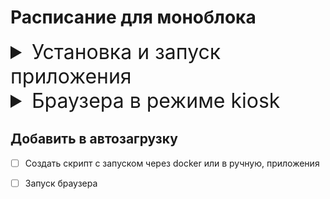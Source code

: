 # Расписание для моноблока 




<details>
<summary style="font-size: 32px">Установка и запуск приложения</summary>

<h2>Используя docker</h2>
```bash
docker compose up --build -d
```

<h2>Вручную</h2>
```bash
cd app
npm insall
npm run build
npm run start
```
</details>


<details>
<summary style="font-size: 32px">Браузера в режиме kiosk</summary>

## Подготовка
- [ ] Нужно установить chrome браузер
- [ ] Зайти в _chrome://extensions_ и переключиться в режим разработчика

## Команды для запуска
### Linux
```bash
google-chrome --kiosk "http://localhost:3000" --no-sandbox --disable-infobars --disable-dev-shm-usage --start-fullscreen
```
### Window 7-11

```bash
& "C:\Program Files\Google\Chrome\Application\chrome.exe" --kiosk "http://localhost:3000" --no-sandbox --disable-infobars --disable-dev-shm-usage --start-fullscreen
```

## Для выхода из режима киоска в Chrome
- Подключить клавиатуру и прожать комбинацию клавиш _ctrl + f4_

</details>


## Добавить в автозагрузку 
- [ ] Создать скрипт с запуском через docker или в ручную, приложения 
- [ ] Запуск браузера 


